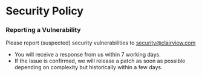 # Security Policy

### Reporting a Vulnerability
Please report (suspected) security vulnerabilities to security@clairview.com

- You will receive a response from us within 7 working days. 
- If the issue is confirmed, we will release a patch as soon as possible depending on complexity but historically within a few days.
